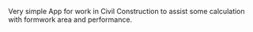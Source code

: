 Very simple App for work in Civil Construction to assist some calculation with formwork area and performance.
